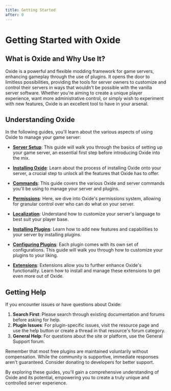 ```yaml
---
title: Getting Started
after: 0
---
```


# Getting Started with Oxide

## What is Oxide and Why Use It?

Oxide is a powerful and flexible modding framework for game servers, enhancing gameplay through the use of plugins. It opens the door to limitless possibilities, providing the tools for server owners to customize and control their servers in ways that wouldn't be possible with the vanilla server software. Whether you're aiming to create a unique player experience, want more administrative control, or simply wish to experiment with new features, Oxide is an excellent tool to have in your arsenal.

## Understanding Oxide

In the following guides, you'll learn about the various aspects of using Oxide to manage your game server:

- **[Server Setup](setup-server)**: This guide will walk you through the basics of setting up your game server, an essential first step before introducing Oxide into the mix.

- **[Installing Oxide](install-oxide)**: Learn about the process of installing Oxide onto your server, a crucial step to unlock all the features that Oxide has to offer.

- **[Commands](commands)**: This guide covers the various Oxide and server commands you'll be using to manage your server and plugins.

- **[Permissions](permissions)**: Here, we dive into Oxide's permissions system, allowing for granular control over who can do what on your server.

- **[Localization](localization)**: Understand how to customize your server's language to best suit your player base.

- **[Installing Plugins](install-plugins)**: Learn how to add new features and capabilities to your server by installing plugins.

- **[Configuring Plugins](configure-plugins)**: Each plugin comes with its own set of configurations. This guide will walk you through how to customize your plugins to your liking.

- **[Extensions](extensions)**: Extensions allow you to further enhance Oxide's functionality. Learn how to install and manage these extensions to get even more out of Oxide.

## Getting Help

If you encounter issues or have questions about Oxide:

1. **Search First**: Please search through existing documentation and forums before asking for help.
2. **Plugin Issues**: For plugin-specific issues, visit the resource page and use the help button or create a thread in that resource's forum category.
3. **General Help**: For questions about the site or platform, use the General Support forum.

Remember that most free plugins are maintained voluntarily without compensation. While the community is supportive, immediate responses aren't guaranteed. Consider donating to developers for better support.

By exploring these guides, you'll gain a comprehensive understanding of Oxide and its potential, empowering you to create a truly unique and controlled server experience.
